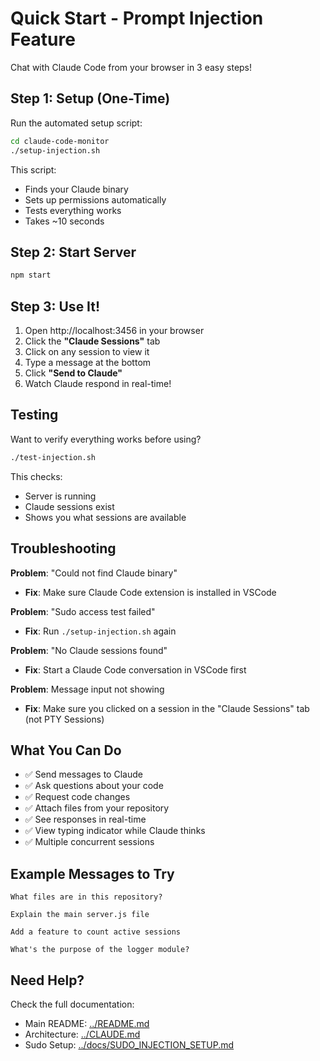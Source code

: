 # Quick Start - Prompt Injection Feature

Chat with Claude Code from your browser in 3 easy steps!

## Step 1: Setup (One-Time)

Run the automated setup script:

```bash
cd claude-code-monitor
./setup-injection.sh
```

This script:
- Finds your Claude binary
- Sets up permissions automatically
- Tests everything works
- Takes ~10 seconds

## Step 2: Start Server

```bash
npm start
```

## Step 3: Use It!

1. Open http://localhost:3456 in your browser
2. Click the **"Claude Sessions"** tab
3. Click on any session to view it
4. Type a message at the bottom
5. Click **"Send to Claude"**
6. Watch Claude respond in real-time!

## Testing

Want to verify everything works before using?

```bash
./test-injection.sh
```

This checks:
- Server is running
- Claude sessions exist
- Shows you what sessions are available

## Troubleshooting

**Problem**: "Could not find Claude binary"
- **Fix**: Make sure Claude Code extension is installed in VSCode

**Problem**: "Sudo access test failed"
- **Fix**: Run `./setup-injection.sh` again

**Problem**: "No Claude sessions found"
- **Fix**: Start a Claude Code conversation in VSCode first

**Problem**: Message input not showing
- **Fix**: Make sure you clicked on a session in the "Claude Sessions" tab (not PTY Sessions)

## What You Can Do

- ✅ Send messages to Claude
- ✅ Ask questions about your code
- ✅ Request code changes
- ✅ Attach files from your repository
- ✅ See responses in real-time
- ✅ View typing indicator while Claude thinks
- ✅ Multiple concurrent sessions

## Example Messages to Try

```
What files are in this repository?
```

```
Explain the main server.js file
```

```
Add a feature to count active sessions
```

```
What's the purpose of the logger module?
```

## Need Help?

Check the full documentation:
- Main README: [../README.md](../README.md)
- Architecture: [../CLAUDE.md](../CLAUDE.md)
- Sudo Setup: [../docs/SUDO_INJECTION_SETUP.md](../docs/SUDO_INJECTION_SETUP.md)
